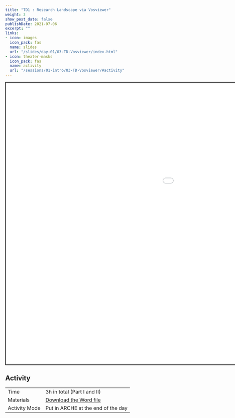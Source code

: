 ```yaml
---
title: "TD1 : Research Landscape via Vosviewer"
weight: 3
show_post_date: false
publishDate: 2021-07-06
excerpt: ""
links:
- icon: images
  icon_pack: fas
  name: slides
  url: "/slides/day-01/03-TD-Vosviewer/index.html"
- icon: theater-masks
  icon_pack: fas
  name: activity
  url: "/sessions/01-intro/03-TD-Vosviewer/#activity"
---
```


<script src="{{< blogdown/postref >}}index_files/clipboard/clipboard.min.js"></script>
<link href="{{< blogdown/postref >}}index_files/xaringanExtra-clipboard/xaringanExtra-clipboard.css" rel="stylesheet" />
<script src="{{< blogdown/postref >}}index_files/xaringanExtra-clipboard/xaringanExtra-clipboard.js"></script>
<script>window.xaringanExtraClipboard(null, {"button":"Copy Code","success":"Copied!","error":"Press Ctrl+C to Copy"})</script>
<script src="{{< blogdown/postref >}}index_files/fitvids/fitvids.min.js"></script>
<div class="shareagain" style="min-width:300px;margin:1em auto;" data-exeternal="1">
<iframe src="/slides/day-01/03-TD-Vosviewer/index.html" width="1600" height="900" style="border:2px solid currentColor;" loading="lazy" allowfullscreen></iframe>
<script>fitvids('.shareagain', {players: 'iframe'});</script>
</div>

## Activity

<div class="activity-table">

|               |                                                        |
|:--------------|:-------------------------------------------------------|
| Time          | 3h in total (Part I and II)                            |
| Materials     | [Download the Word file](/TD/day-01/01-Vosviewer.docx) |
| Activity Mode | Put in ARCHE at the end of the day                     |

</div>
